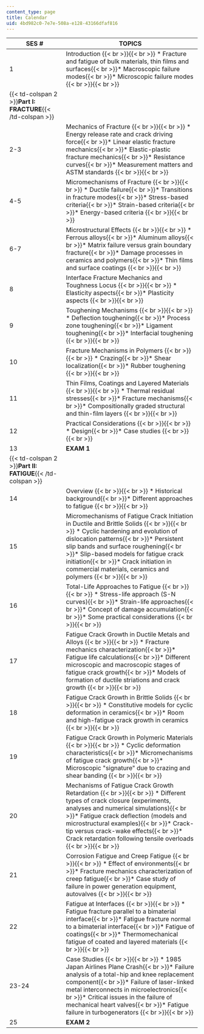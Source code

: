 ```yaml
---
content_type: page
title: Calendar
uid: 4bd982c0-7e7e-508a-e128-43166dfaf816
---
```


| SES # | TOPICS |
| --- | --- |
| 1 | Introduction {{< br >}}{{< br >}} *   Fracture and fatigue of bulk materials, thin films and surfaces{{< br >}}*   Macroscopic failure modes{{< br >}}*   Microscopic failure modes {{< br >}}{{< br >}}  |
| {{< td-colspan 2 >}}**Part I: FRACTURE**{{< /td-colspan >}} ||
| 2-3 | Mechanics of Fracture {{< br >}}{{< br >}} *   Energy release rate and crack driving force{{< br >}}*   Linear elastic fracture mechanics{{< br >}}*   Elastic-plastic fracture mechanics{{< br >}}*   Resistance curves{{< br >}}*   Measurement matters and ASTM standards {{< br >}}{{< br >}}  |
| 4-5 | Micromechanisms of Fracture {{< br >}}{{< br >}} *   Ductile failure{{< br >}}*   Transitions in fracture modes{{< br >}}*   Stress-based criteria{{< br >}}*   Strain-based criteria{{< br >}}*   Energy-based criteria {{< br >}}{{< br >}}  |
| 6-7 | Microstructural Effects {{< br >}}{{< br >}} *   Ferrous alloys{{< br >}}*   Aluminum alloys{{< br >}}*   Matrix failure versus grain boundary fracture{{< br >}}*   Damage processes in ceramics and polymers{{< br >}}*   Thin films and surface coatings {{< br >}}{{< br >}}  |
| 8 | Interface Fracture Mechanics and Toughness Locus {{< br >}}{{< br >}} *   Elasticity aspects{{< br >}}*   Plasticity aspects {{< br >}}{{< br >}}  |
| 9 | Toughening Mechanisms {{< br >}}{{< br >}} *   Deflection toughening{{< br >}}*   Process zone toughening{{< br >}}*   Ligament toughening{{< br >}}*   Interfacial toughening {{< br >}}{{< br >}}  |
| 10 | Fracture Mechanisms in Polymers {{< br >}}{{< br >}} *   Crazing{{< br >}}*   Shear localization{{< br >}}*   Rubber toughening {{< br >}}{{< br >}}  |
| 11 | Thin Films, Coatings and Layered Materials {{< br >}}{{< br >}} *   Thermal residual stresses{{< br >}}*   Fracture mechanisms{{< br >}}*   Compositionally graded structural and thin-film layers {{< br >}}{{< br >}}  |
| 12 | Practical Considerations {{< br >}}{{< br >}} *   Design{{< br >}}*   Case studies {{< br >}}{{< br >}}  |
| 13 | **EXAM 1** |
| {{< td-colspan 2 >}}**Part II: FATIGUE**{{< /td-colspan >}} ||
| 14 | Overview {{< br >}}{{< br >}} *   Historical background{{< br >}}*   Different approaches to fatigue {{< br >}}{{< br >}}  |
| 15 | Micromechanisms of Fatigue Crack Initiation in Ductile and Brittle Solids {{< br >}}{{< br >}} *   Cyclic hardening and evolution of dislocation patterns{{< br >}}*   Persistent slip bands and surface roughening{{< br >}}*   Slip-based models for fatigue crack initiation{{< br >}}*   Crack initiation in commercial materials, ceramics and polymers {{< br >}}{{< br >}}  |
| 16 | Total-Life Approaches to Fatigue {{< br >}}{{< br >}} *   Stress-life approach (S-N curves){{< br >}}*   Strain-life approaches{{< br >}}*   Concept of damage accumulation{{< br >}}*   Some practical considerations {{< br >}}{{< br >}}  |
| 17 | Fatigue Crack Growth in Ductile Metals and Alloys {{< br >}}{{< br >}} *   Fracture mechanics characterization{{< br >}}*   Fatigue life calculations{{< br >}}*   Different microscopic and macroscopic stages of fatigue crack growth{{< br >}}*   Models of formation of ductile striations and crack growth {{< br >}}{{< br >}}  |
| 18 | Fatigue Crack Growth in Brittle Solids {{< br >}}{{< br >}} *   Constitutive models for cyclic deformation in ceramics{{< br >}}*   Room and high-fatigue crack growth in ceramics {{< br >}}{{< br >}}  |
| 19 | Fatigue Crack Growth in Polymeric Materials {{< br >}}{{< br >}} *   Cyclic deformation characteristics{{< br >}}*   Micromechanisms of fatigue crack growth{{< br >}}*   Microscopic "signature" due to crazing and shear banding {{< br >}}{{< br >}}  |
| 20 | Mechanisms of Fatigue Crack Growth Retardation {{< br >}}{{< br >}} *   Different types of crack closure (experiments, analyses and numerical simulations){{< br >}}*   Fatigue crack deflection (models and microstructural examples){{< br >}}*   Crack-tip versus crack-wake effects{{< br >}}*   Crack retardation following tensile overloads {{< br >}}{{< br >}}  |
| 21 | Corrosion Fatigue and Creep Fatigue {{< br >}}{{< br >}} *   Effect of environments{{< br >}}*   Fracture mechanics characterization of creep fatigue{{< br >}}*   Case study of failure in power generation equipment, autovalves {{< br >}}{{< br >}}  |
| 22 | Fatigue at Interfaces {{< br >}}{{< br >}} *   Fatigue fracture parallel to a bimaterial interface{{< br >}}*   Fatigue fracture normal to a bimaterial interface{{< br >}}*   Fatigue of coatings{{< br >}}*   Thermomechanical fatigue of coated and layered materials {{< br >}}{{< br >}}  |
| 23-24 | Case Studies {{< br >}}{{< br >}} *   1985 Japan Airlines Plane Crash{{< br >}}*   Failure analysis of a total-hip and knee replacement component{{< br >}}*   Failure of laser-linked metal interconnects in microelectronics{{< br >}}*   Critical issues in the failure of mechanical heart valves{{< br >}}*   Fatigue failure in turbogenerators {{< br >}}{{< br >}}  |
| 25 | **EXAM 2**
